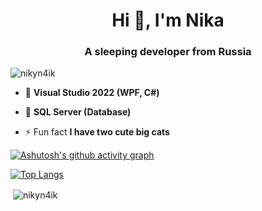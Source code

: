 
<h1 align="center">Hi 👋, I'm Nika</h1>
<h3 align="center">A sleeping developer from Russia</h3>

<p align="left"> <img src="https://komarev.com/ghpvc/?username=nikyn4ik&label=Profile%20views&color=0e75b6&style=flat" alt="nikyn4ik" /> </p>

- 👀 **Visual Studio 2022 (WPF, C#)**
- 👀 **SQL Server (Database)**

- ⚡ Fun fact **I have two cute big cats**

[![Ashutosh's github activity graph](https://activity-graph.herokuapp.com/graph?username=nikyn4ik)](https://github.com/ashutosh00710/github-readme-activity-graph)

[![Top Langs](https://github-readme-stats.vercel.app/api/top-langs/?username=nikyn4ik&layout=compact)](https://github.com/anuraghazra/github-readme-stats) <p>&nbsp;<img align="center" src="https://github-readme-stats.vercel.app/api?username=nikyn4ik&show_icons=true&locale=en" alt="nikyn4ik" /></p>
